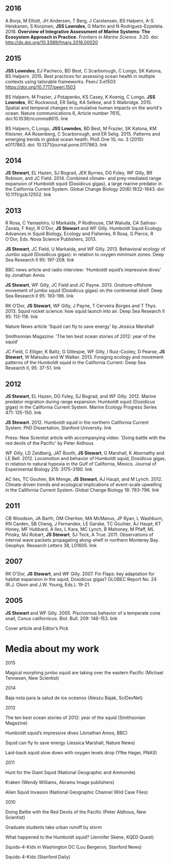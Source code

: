 
## 2016

A Borja, M Elliott, JH Andersen, T Berg, J Carstensen, BS Halpern, A-S Heiskanen, S Korpinen, **JSS Lowndes**, G Martin and N Rodriguez-Ezpeleta. 2016. **Overview of Integrative Assessment of Marine Systems: The Ecosystem Approach in Practice**. *Frontiers in Marine Science*. 3:20. doi:  http://dx.doi.org/10.3389/fmars.2016.00020


## 2015

**JSS Lowndes**, EJ Pacheco, BD Best, C Scarborough, C Longo, SK Katona, BS Halpern. 2015. Best practices for assessing ocean health in multiple contexts using tailorable frameworks. PeerJ 3:e1503 https://doi.org/10.7717/peerj.1503

BS Halpern, M Frazier, J Potapenko, KS Casey, K Koenig, C Longo, **JSS Lowndes**,  RC Rockwood, ER Selig, KA Selkoe, and S Walbridge. 2015. Spatial and temporal changes in cumulative human impacts on the world's ocean. Nature communications 6, Article number 7615, doi:10.1038/ncomms8615. link

BS Halpern, C Longo, **JSS Lowndes**, BD Best, M Frazier, SK Katona, KM Kleisner, AA Rosenberg, C Scarborough, and ER Selig. 2015. Patterns and emerging trends in global ocean health. PloS One 10, no. 3 (2015): e0117863. doi: 10.1371/journal.pone.0117863. link

## 2014

**JS Stewart**, EL Hazen, SJ Bograd, JEK Byrnes, DG Foley, WF Gilly, BR Robison, and JC Field. 2014. Combined climate- and prey-mediated range expansion of Humboldt squid (Dosidicus gigas), a large marine predator in the California Current System. Global Change Biology 20(6):1832-1843. doi: 10.1111/gcb.12502. link

## 2013

R Rosa, C Yamashiro, U Markaida, P Rodhouse, CM Waluda, CA Salinas-Zavala, F Keyl, R O’Dor, **JS Stewart** and WF Gilly. Humboldt Squid Ecology. Advances in Squid Biology, Ecology and Fisheries, R Rosa, G Pierce, R O'Dor, Eds. Nova Science Publishers, 2013.

**JS Stewart**, JC Field, U Markaida, and WF Gilly. 2013. Behavioral ecology of Jumbo squid (Dosidicus gigas): in relation to oxygen minimum zones. Deep Sea Research II 95: 197-208. link

BBC news article and radio interview: 'Humboldt squid’s impressive dives' by Jonathan Amos

**JS Stewart**, WF Gilly, JC Field and JC Payne. 2013. Onshore-offshore movement of jumbo squid (Dosidicus gigas) on the continental shelf. Deep Sea Research II 95: 193-196.  link

RK O’Dor, **JS Stewart**, WF Gilly, J Payne, T Cerveira Borges and T Thys. 2013. Squid rocket science: how squid launch into air. Deep Sea Research II 95: 113-118. link

Nature News article 'Squid can fly to save energy' by Jessica Marshall

Smithsonian Magazine: 'The ten best ocean stories of 2012: year of the squid' 

JC Field, C Elliger, K Baltz, G Gillespie, WF Gilly, I Ruiz-Cooley, D Pearse, **JS Stewart**, W Matsubu and W Walker. 2013. Foraging ecology and movement patterns of the Humboldt squid in the California Current. Deep Sea Research II, 95: 37-51. link

## 2012

**JS Stewart**, EL Hazen, DG Foley, SJ Bograd, and WF Gilly. 2012. Marine predator migration during range expansion: Humboldt squid (Dosidicus gigas) in the California Current System. Marine Ecology Progress Series 471: 135-150. link

**JS Stewart**. 2012. Humboldt squid in the northern California Current System. PhD Dissertation, Stanford University. link

Press: New Scientist article with accompanying video: 'Doing battle with the red devils of the Pacific' by Peter Aldhous

WF Gilly, LD Zeidberg, JAT Booth, **JS Stewart**, G Marshall, K Abernathy and LE Bell. 2012. Locomotion and behavior of Humboldt squid, Dosidicus gigas, in relation to natural hypoxia in the Gulf of California, Mexico. Journal of Experimental Biology 215: 3175-3190. link

AC Iles, TC Gouhier, BA Menge, **JS Stewart**, AJ Haupt, and M Lynch. 2012. Climate driven trends and ecological implications of event-scale upwelling in the California Current System. Global Change Biology 18: 783-796. link

## 2011

CB Woodson, JA Barth, OM Cheriton, MA McManus, JP Ryan, L Washburn, KN Carden, SB Cheng, J Fernandex, LE Garske, TC Gouhier, AJ Haupt, KT Honey, MF Hubbard, A Iles, L Kara, MC Lynch, B Mahoney, M Pfaff, ML Pinsky, MJ Robart, **JS Stewart**, SJ Teck, A True. 2011. Observations of internal wave packets propagating along-shelf in northern Monterey Bay. Geophys. Research Letters 38, L01605. link

## 2007

RK O'Dor, **JS Stewart**, and WF Gilly. 2007. Fin Flaps: key adaptation for habitat expansion in the squid, Dosidicus gigas? GLOBEC Report No. 24 (R.J. Olson and J.W. Young, Eds.). 19-21.

## 2005

**JS Stewart** and WF Gilly. 2005. Piscivorous behavior of a temperate cone snail, Conus californicus. Biol. Bull. 209: 146-153. link

Cover article and Editor’s Pick


# Media about my work 

2015

Magical morphing jumbo squid are taking over the eastern Pacific (Michael Tennesen, New Scientist)



2014

Baja nota para la salud de los océanos (Aleszu Bajak, SciDevNet)

2012

The ten best ocean stories of 2012: year of the squid (Smithsonian Magazine)

Humboldt squid’s impressive dives (Jonathan Amos, BBC)

Squid can fly to save energy (Jessica Marshall, Nature News)

Laid-back squid slow down with oxygen levels drop (Yfke Hager, PNAS)

2011

Hunt for the Giant Squid (National Geographic and Ammonite)

Kraken (Wendy Williams, Abrams Image publishers)

Alien Squid Invasion (National Geographic Channel Wild Case Files)

2010

Doing Battle with the Red Devils of the Pacific (Peter Aldhous, New Scientist)

Graduate students take urban runoff by storm

What happened to the Humboldt squid? (Jennifer Skene, KQED Quest)

Squids-4-Kids in Washington DC (Lou Bergeron, Stanford News)

Squids-4-Kids (Stanford Daily)
